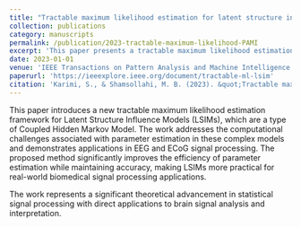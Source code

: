 ```yaml
---
title: "Tractable maximum likelihood estimation for latent structure influence models with applications to eeg & ecog processing"
collection: publications
category: manuscripts
permalink: /publication/2023-tractable-maximum-likelihood-PAMI
excerpt: 'This paper presents a tractable maximum likelihood estimation method for Latent Structure Influence Models (LSIMs) with applications to EEG and ECoG processing.'
date: 2023-01-01
venue: 'IEEE Transactions on Pattern Analysis and Machine Intelligence'
paperurl: 'https://ieeexplore.ieee.org/document/tractable-ml-lsim'
citation: 'Karimi, S., & Shamsollahi, M. B. (2023). &quot;Tractable maximum likelihood estimation for latent structure influence models with applications to eeg & ecog processing.&quot; <i>IEEE Transactions on Pattern Analysis and Machine Intelligence</i>.'
---
```


This paper introduces a new tractable maximum likelihood estimation framework for Latent Structure Influence Models (LSIMs), which are a type of Coupled Hidden Markov Model. The work addresses the computational challenges associated with parameter estimation in these complex models and demonstrates applications in EEG and ECoG signal processing. The proposed method significantly improves the efficiency of parameter estimation while maintaining accuracy, making LSIMs more practical for real-world biomedical signal processing applications.

The work represents a significant theoretical advancement in statistical signal processing with direct applications to brain signal analysis and interpretation. 